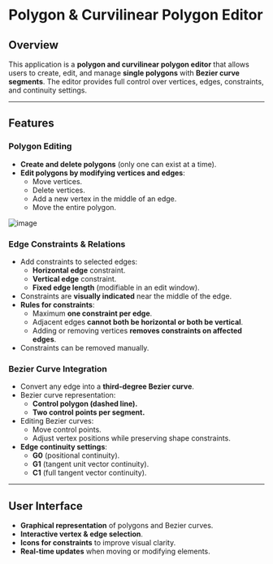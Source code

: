 # Polygon & Curvilinear Polygon Editor

## Overview
This application is a **polygon and curvilinear polygon editor** that allows users to create, edit, and manage **single polygons** with **Bezier curve segments**. The editor provides full control over vertices, edges, constraints, and continuity settings.

---

## Features
### **Polygon Editing**
- **Create and delete polygons** (only one can exist at a time).
- **Edit polygons by modifying vertices and edges**:
  - Move vertices.
  - Delete vertices.
  - Add a new vertex in the middle of an edge.
  - Move the entire polygon.
 
![image](https://github.com/user-attachments/assets/b48323ce-a365-43bf-b4b2-a9baf006cd6a)


### **Edge Constraints & Relations**
- Add constraints to selected edges:
  - **Horizontal edge** constraint.
  - **Vertical edge** constraint.
  - **Fixed edge length** (modifiable in an edit window).
- Constraints are **visually indicated** near the middle of the edge.
- **Rules for constraints**:
  - Maximum **one constraint per edge**.
  - Adjacent edges **cannot both be horizontal or both be vertical**.
  - Adding or removing vertices **removes constraints on affected edges**.
- Constraints can be removed manually.

### **Bezier Curve Integration**
- Convert any edge into a **third-degree Bezier curve**.
- Bezier curve representation:
  - **Control polygon (dashed line).**
  - **Two control points per segment.**
- Editing Bezier curves:
  - Move control points.
  - Adjust vertex positions while preserving shape constraints.
- **Edge continuity settings**:
  - **G0** (positional continuity).
  - **G1** (tangent unit vector continuity).
  - **C1** (full tangent vector continuity).

---

## User Interface
- **Graphical representation** of polygons and Bezier curves.
- **Interactive vertex & edge selection**.
- **Icons for constraints** to improve visual clarity.
- **Real-time updates** when moving or modifying elements.

